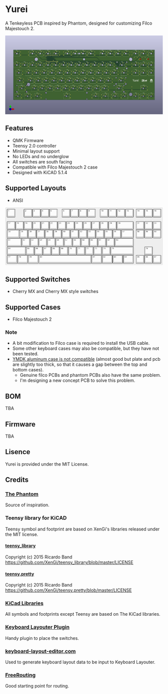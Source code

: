 # Yurei
A Tenkeyless PCB inspired by Phantom, designed for customizing Filco Majestouch 2.

![yurei](images/yurei.png)

## Features
 * QMK Firmware
 * Teensy 2.0 controller
 * Minimal layout support
 * No LEDs and no underglow
 * All switches are south facing
 * Compatible with Filco Majestouch 2 case
 * Designed with KiCAD 5.1.4

## Supported Layouts
 * ANSI

 ![keyboard-layout](images/keyboard-layout.png)

## Supported Switches
 * Cherry MX and Cherry MX style switches

## Supported Cases
 * Filco Majestouch 2

### Note
 * A bit modification to Filco case is required to install the USB cable.
 * Some other keyboard cases may also be compatible, but they have not been tested.
 * [YMDK aluminum case is not compatible](images/filco-pcb-and-ymdk-case-problem.pdf) (almost good but plate and pcb are slightly too thick, so that it causes a gap between the top and bottom cases).
   * Genuine filco PCBs and phantom PCBs also have the same problem.
   * I'm designing a new concept PCB to solve this problem.

## BOM

TBA

## Firmware

TBA

## Lisence

Yurei is provided under the MIT License.

## Credits

### [The Phantom](http://bathroomepiphanies.com/keyboards/phantom/)

Source of inspiration.

### Teensy library for KiCAD

Teensy symbol and footprint are based on XenGi's libraries released under the MIT license.

#### [teensy_library](https://github.com/XenGi/teensy_library)

Copyright (c) 2015 Ricardo Band  
https://github.com/XenGi/teensy_library/blob/master/LICENSE 

#### [teensy.pretty](https://github.com/XenGi/teensy.pretty)

Copyright (c) 2015 Ricardo Band  
https://github.com/XenGi/teensy.pretty/blob/master/LICENSE

### [KiCad Libraries](https://kicad-pcb.org/libraries/)

All symbols and footprints except Teensy are based on The KiCad libraries.

### [Keyboard Layouter Plugin](https://github.com/yskoht/keyboard-layouter)

Handy plugin to place the switches.

### [keyboard-layout-editor.com](http://www.keyboard-layout-editor.com/)

Used to generate keyboard layout data to be input to Keyboard Layouter.

### [FreeRouting](https://freerouting.org/)

Good starting point for routing.